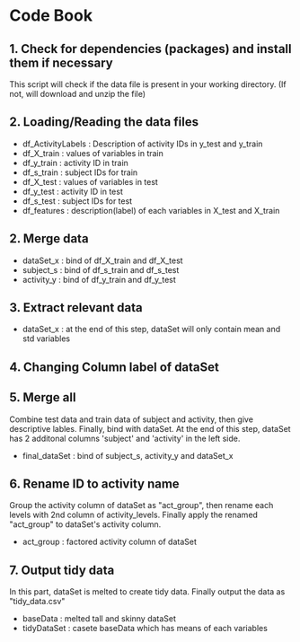 Code Book
==========

## 1. Check for dependencies (packages) and install them if necessary
This script will check if the data file is present in your working directory. (If not, will download and unzip the file)

## 2. Loading/Reading the data files

* df_ActivityLabels : Description of activity IDs in y_test and y_train
* df_X_train : values of variables in train
* df_y_train : activity ID in train
* df_s_train  : subject IDs for train
* df_X_test : values of variables in test
* df_y_test : activity ID in test
* df_s_test : subject IDs for test
* df_features : description(label) of each variables in X_test and X_train

## 2. Merge data

* dataSet_x : bind of df_X_train and df_X_test
* subject_s : bind of df_s_train and df_s_test
* activity_y : bind of df_y_train and df_y_test

## 3. Extract relevant data

* dataSet_x : at the end of this step, dataSet will only contain mean and std variables

## 4. Changing Column label of dataSet

## 5. Merge all
Combine test data and train data of subject and activity, then give descriptive lables. Finally, bind with dataSet. At the end of this step, dataSet has 2 additonal columns 'subject' and 'activity' in the left side.
* final_dataSet : bind of subject_s,  activity_y and dataSet_x

## 6. Rename ID to activity name
Group the activity column of dataSet as "act_group", then rename each levels with 2nd column of activity_levels. Finally apply the renamed "act_group" to dataSet's activity column.
* act_group : factored activity column of dataSet 

## 7. Output tidy data
In this part, dataSet is melted to create tidy data. Finally output the data as "tidy_data.csv"
* baseData : melted tall and skinny dataSet
* tidyDataSet : casete baseData which has means of each variables
